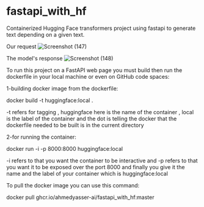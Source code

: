 # fastapi_with_hf
Containerized Hugging Face transformers project using fastapi to generate text depending on a given text.

Our request
![Screenshot (147)](https://github.com/ahmedyasser-ai/fastapi_with_hf/assets/72948428/155523c1-de24-4023-92e5-9bebaf9f3ebf)

The model's response
![Screenshot (148)](https://github.com/ahmedyasser-ai/fastapi_with_hf/assets/72948428/69f1ada9-9f6c-4848-b7bf-61cbf530cd04)

To run this project on a FastAPI web page you must build then run the dockerfile in your local machine or even on GitHub code spaces:

1-building docker image from the dockerfile:

docker build -t huggingface:local .

-t refers for tagging , huggingface here is the name of the container , local is the label of the container and the dot is telling the docker that the dockerfile needed to be built is in the current directory

2-for running the container:

docker run -i -p 8000:8000 huggingface:local

-i refers to that you want the container to be interactive and -p refers to that you want it to be exposed over the port 8000 and finally you give it the name and the label of your container which is huggingface:local


To pull the docker image you can use this command:

docker pull ghcr.io/ahmedyasser-ai/fastapi_with_hf:master
